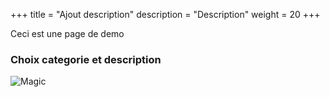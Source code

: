 +++
title = "Ajout description"
description = "Description"
weight = 20
+++

Ceci est une page de demo

### Choix categorie et description

![Magic](/fr/app/ajout/etape-2/images/etape-2.jpg?width=300&classes=shadow)
